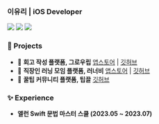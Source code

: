 ### 이유리 | iOS Developer

<p>   
<img src="https://img.shields.io/badge/iOS(UIKit)-181717?style=flat-square&logo=Apple&logoColor=Black"/> <img src="https://img.shields.io/badge/Swift-F05138?style=flat-square&logo=Swift&logoColor=white"/> <img src="https://img.shields.io/badge/RxSwift-b7178c?style=flat-square&logo=ReactiveX&logoColor=white"/>
    </p>
      
### 📱 Projects

- 🌱 **회고 작성 플랫폼, 그로우립**
[앱스토어](https://apps.apple.com/kr/app/%EA%B7%B8%EB%A1%9C%EC%9A%B0%EB%A6%BD/id1660732969) | [깃허브](https://github.com/paicooha/Growlibb-iOS) <br/>
- 🐝 **직장인 러닝 모임 플랫폼, 러너비**
[앱스토어](https://apps.apple.com/kr/app/%EB%9F%AC%EB%84%88%EB%B9%84/id1612604358) | [깃허브](https://github.com/runner-be/RunnerBe-iOS/tree/develop_zoe) <br/>
- 🍯 **꿀팁 커뮤니티 플랫폼, 팁끌**
[깃허브](https://github.com/yurrrri/Tipkle_iOS)

### ✨ Experience

- **앨런 Swift 문법 마스터 스쿨 (2023.05 ~ 2023.07)**
